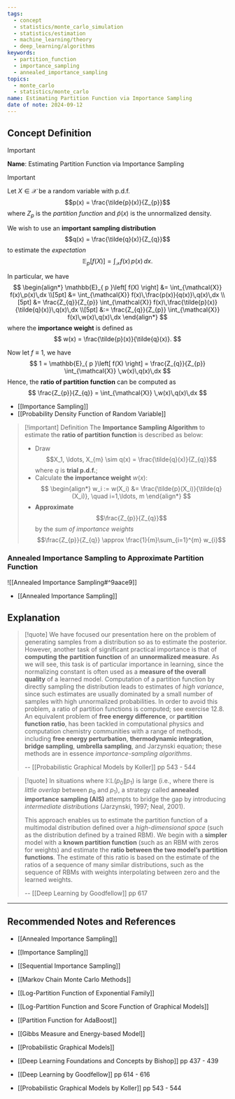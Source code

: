 ```yaml
---
tags:
  - concept
  - statistics/monte_carlo_simulation
  - statistics/estimation
  - machine_learning/theory
  - deep_learning/algorithms
keywords:
  - partition_function
  - importance_sampling
  - annealed_importance_sampling
topics:
  - monte_carlo
  - statistics/monte_carlo
name: Estimating Partition Function via Importance Sampling
date of note: 2024-09-12
---
```


## Concept Definition

>[!important]
>**Name**: Estimating Partition Function via Importance Sampling

>[!important] 
>Let $X \in \mathcal{X}$ be a random variable with p.d.f. $$p(x) = \frac{\tilde{p}(x)}{Z_{p}}$$ where $Z_{p}$ is the *partition function* and $\tilde{p}(x)$ is the unnormalized density. 
>
>We wish to use an **important sampling distribution** $$q(x) = \frac{\tilde{q}(x)}{Z_{q}}$$ to estimate the *expectation* 
>$$
>\mathbb{E}_{ p }\left[  f(X) \right] = \int_{\mathcal{X}} f(x)\,p(x)\,dx.
>$$
>
>In particular, we have
>$$
>\begin{align*}
>\mathbb{E}_{ p }\left[  f(X) \right] &= \int_{\mathcal{X}} f(x)\,p(x)\,dx \\[5pt]
>&= \int_{\mathcal{X}} f(x)\,\frac{p(x)}{q(x)}\,q(x)\,dx \\[5pt]
>&= \frac{Z_{q}}{Z_{p}} \int_{\mathcal{X}} f(x)\,\frac{\tilde{p}(x)}{\tilde{q}(x)}\,q(x)\,dx \\[5pt]
>&:= \frac{Z_{q}}{Z_{p}} \int_{\mathcal{X}} f(x)\,w(x)\,q(x)\,dx 
>\end{align*}
>$$
>where the **importance weight** is defined as
>$$
>w(x) = \frac{\tilde{p}(x)}{\tilde{q}(x)}.
>$$
>
>Now let $f\equiv 1$, we have
>$$
>1 = \mathbb{E}_{ p }\left[  f(X) \right] = \frac{Z_{q}}{Z_{p}} \int_{\mathcal{X}} \,w(x)\,q(x)\,dx 
>$$
>Hence, the **ratio of partition function** can be computed as
>$$
>\frac{Z_{p}}{Z_{q}} = \int_{\mathcal{X}} \,w(x)\,q(x)\,dx 
>$$

- [[Importance Sampling]]
- [[Probability Density Function of Random Variable]]

>[!important] Definition
>The **Importance Sampling Algorithm** to estimate the **ratio of partition function** is described as below:
>- Draw $$X_1, \ldots, X_{m} \sim q(x) = \frac{\tilde{q}(x)}{Z_{q}}$$ where $q$ is **trial p.d.f.**;
>- Calculate **the importance weight** $w(x)$:
>$$
> \begin{align*}
> w_i := w(X_i) &= \frac{\tilde{p}(X_i)}{\tilde{q}(X_i)}, \quad i=1,\ldots, m
> \end{align*}
>$$ 
>- **Approximate** $$\frac{Z_{p}}{Z_{q}}$$ by the *sum of importance weights* $$\frac{Z_{p}}{Z_{q}} \approx \frac{1}{m}\sum_{i=1}^{m} w_{i}$$ 

### Annealed Importance Sampling to Approximate Partition Function

![[Annealed Importance Sampling#^9aace9]]

- [[Annealed Importance Sampling]]

## Explanation

>[!quote]
>We have focused our presentation here on the problem of generating samples from a distribution so as to estimate the posterior. However, another task of significant practical importance is that of **computing the partition function** of an **unnormalized measure**. As we will see, this task is of particular importance in learning, since the normalizing constant is often used as a **measure of the overall quality** of a learned model. Computation of a partition function by directly sampling the distribution leads to estimates of *high variance*, since such estimates are usually dominated by a small number of samples with high unnormalized probabilities. In order to avoid this problem, a ratio of partition functions is computed; see exercise 12.8. An equivalent problem of **free energy difference**, or **partition function ratio**, has been tackled in computational physics and computation chemistry communities with a range of methods, including **free energy perturbation**, **thermodynamic integration**, **bridge sampling**, **umbrella sampling**, and Jarzynski equation; these methods are in essence *importance-sampling algorithms*.
>
>-- [[Probabilistic Graphical Models by Koller]] pp 543 - 544

>[!quote]
>In situations where $\mathbb{KL}\left( p_{0} \left\|\right. p_{1} \right)$ is large (i.e., where there is *little overlap* between $p_0$ and $p_{1}$), a strategy called **annealed importance sampling (AIS)** attempts to bridge the gap by introducing *intermediate distributions* (Jarzynski, 1997; Neal, 2001).
>
>This approach enables us to estimate the partition function of a multimodal distribution defined over a *high-dimensional space* (such as the distribution defined by a trained RBM). We begin with a **simpler** model with a **known partition function** (such as an RBM with zeros for weights) and estimate the **ratio between the two model’s partition functions**. The estimate of this ratio is based on the estimate of the ratios of a sequence of many similar distributions, such as the sequence of RBMs with weights interpolating between zero and the learned weights.
>
>-- [[Deep Learning by Goodfellow]] pp 617







-----------
##  Recommended Notes and References


- [[Annealed Importance Sampling]]
- [[Importance Sampling]]
- [[Sequential Importance Sampling]]
- [[Markov Chain Monte Carlo Methods]]


- [[Log-Partition Function of Exponential Family]]
- [[Log-Partition Function and Score Function of Graphical Models]]
- [[Partition Function for AdaBoost]]
- [[Gibbs Measure and Energy-based Model]]
- [[Probabilistic Graphical Models]]


- [[Deep Learning Foundations and Concepts by Bishop]] pp 437 - 439
- [[Deep Learning by Goodfellow]] pp 614 - 616
- [[Probabilistic Graphical Models by Koller]] pp 543 - 544
